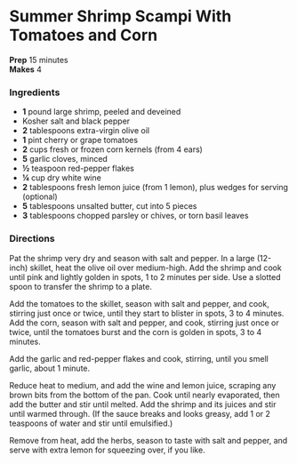 #  Summer Shrimp Scampi With Tomatoes and Corn


**Prep** 15 minutes  
**Makes** 4

###  Ingredients

  *   **1** pound large shrimp, peeled and deveined
  * Kosher salt and black pepper
  *   **2** tablespoons extra-virgin olive oil
  *   **1** pint cherry or grape tomatoes
  *   **2** cups fresh or frozen corn kernels (from 4 ears)
  *   **5** garlic cloves, minced
  *   **½** teaspoon red-pepper flakes
  *   **¼** cup dry white wine
  *   **2** tablespoons fresh lemon juice (from 1 lemon), plus wedges for serving (optional)
  *   **5** tablespoons unsalted butter, cut into 5 pieces
  *   **3** tablespoons chopped parsley or chives, or torn basil leaves

###  Directions

Pat the shrimp very dry and season with salt and pepper. In a large (12-inch)
skillet, heat the olive oil over medium-high. Add the shrimp and cook until
pink and lightly golden in spots, 1 to 2 minutes per side. Use a slotted spoon
to transfer the shrimp to a plate.

Add the tomatoes to the skillet, season with salt and pepper, and cook,
stirring just once or twice, until they start to blister in spots, 3 to 4
minutes. Add the corn, season with salt and pepper, and cook, stirring just
once or twice, until the tomatoes burst and the corn is golden in spots, 3 to
4 minutes.

Add the garlic and red-pepper flakes and cook, stirring, until you smell
garlic, about 1 minute.

Reduce heat to medium, and add the wine and lemon juice, scraping any brown
bits from the bottom of the pan. Cook until nearly evaporated, then add the
butter and stir until melted. Add the shrimp and its juices and stir until
warmed through. (If the sauce breaks and looks greasy, add 1 or 2 teaspoons of
water and stir until emulsified.)

Remove from heat, add the herbs, season to taste with salt and pepper, and
serve with extra lemon for squeezing over, if you like.

